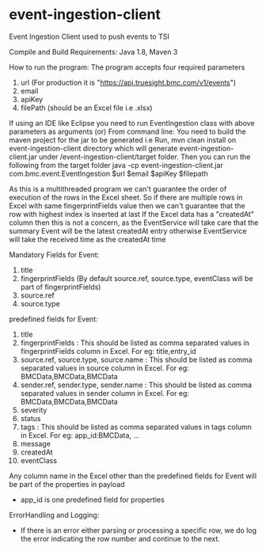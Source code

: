 # event-ingestion-client
Event Ingestion Client used to push events to TSI

Compile and Build Requirements:
Java 1.8, Maven 3

How to run the program:
The program accepts four required parameters
1) url  (For production it is "https://api.truesight.bmc.com/v1/events")
2) email
3) apiKey
4) filePath (should be an Excel file i.e .xlsx)

If using an IDE like Eclipse you need to run EventIngestion class with above parameters as arguments
(or)
From command line: You need to build the maven project for the jar to be generated i.e
Run, mvn clean install on event-ingestion-client directory which will generate event-ingestion-client.jar under /event-ingestion-client/target folder.
Then you can run the following from the target folder
java -cp event-ingestion-client.jar com.bmc.event.EventIngestion $url $email $apiKey $filepath

As this is a multithreaded program we can't guarantee the order of execution of the rows in the Excel sheet.
So if there are multiple rows in Excel with same fingerprintFields value then we can't guarantee that the row with highest index is inserted at last
If the Excel data has a "createdAt" column then this is not a concern, as the EventService will take care that the summary Event will be the latest createdAt entry otherwise
EventService will take the received time as the createdAt time

Mandatory Fields for Event:
1) title
2) fingerprintFields (By default source.ref, source.type, eventClass will be part of fingerprintFields)
3) source.ref
4) source.type

predefined fields for Event:
1) title
2) fingerprintFields                     : This should be listed as comma separated values in fingerprintFields column in Excel. For eg: title,entry_id
3) source.ref, source.type, source.name  : This should be listed as comma separated values in source column in Excel. For eg: BMCData,BMCData,BMCData
4) sender.ref, sender.type, sender.name  : This should be listed as comma separated values in sender column in Excel. For eg: BMCData,BMCData,BMCData
5) severity
6) status
7) tags                                  : This should be listed as comma separated values in tags column in Excel. For eg: app_id:BMCData, ...
8) message
9) createdAt
10) eventClass

Any column name in the Excel other than the predefined fields for Event will be part of the properties in payload
* app_id is one predefined field for properties

ErrorHandling and Logging:
* If there is an error either parsing or processing a specific row, we do log the error indicating the row number and continue to the next.
